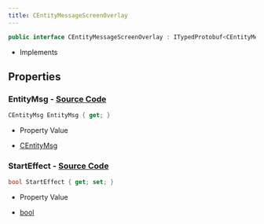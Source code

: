 ```yaml
---
title: CEntityMessageScreenOverlay
---
```


```csharp
public interface CEntityMessageScreenOverlay : ITypedProtobuf<CEntityMessageScreenOverlay>, INativeHandle
```

- Implements

## Properties

### **EntityMsg** - [Source Code](https://github.com/swiftly-solution/swiftlys2/blob/main/managed/src/SwiftlyS2.Generated/Protobufs/Interfaces/CEntityMessageScreenOverlay.cs#L16)

```csharp
CEntityMsg EntityMsg { get; }
```

- Property Value

- [CEntityMsg](/docs/api/shared/protobufdefinitions/centitymsg)

### **StartEffect** - [Source Code](https://github.com/swiftly-solution/swiftlys2/blob/main/managed/src/SwiftlyS2.Generated/Protobufs/Interfaces/CEntityMessageScreenOverlay.cs#L13)

```csharp
bool StartEffect { get; set; }
```

- Property Value

- [bool](https://learn.microsoft.com/dotnet/api/system.boolean)


